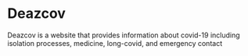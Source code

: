 # Deazcov
Deazcov is a website that provides information about covid-19 including isolation processes, medicine, long-covid, and emergency contact 

